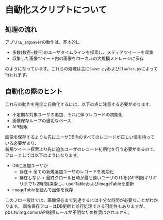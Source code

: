 # 自動化スクリプトについて

## 処理の流れ

アプリ`CE_ImgSaver`の動作は、基本的に

 * 多数(数百~数千)のユーザタイムラインを探索し、メディアツイートを収集
 * 収集した画像ツイート内の画像をローカルの大規模ストレージに保存

のようになっています。これらの処理は主に`Saver.py`および`Clawler.py`によって行われます。  

## 自動化の際のヒント

これらの動作を完全に自動化するには、以下の点に注意する必要があります。  

 * 不定期な対象ユーザの追加、それに伴うレコードの初期化
 * 画像保存ループの適切なペース
 * API制限

画像を保存するよりも先にユーザDB内のすべてのレコードが正しい値を持っている必要があり、  
新規ツイート探索より先に追加ユーザのレコード初期化を行う必要があるので、フローとしては以下のようになります。  

 * DBに追加ユーザが
    * 存在→ 全ての新規追加ユーザのレコードを初期化
    * 存在しない→ 最終クロール日時が最も遠いユーザのTLを(API制限ギリギリまで1~2時間)探索し、userTableおよびimageTableを更新
 * imageTableを読んで画像を保存

このフロー設計では、画像保存まで到達するには十分な時間が必要なことがわかります。
画像保存フローはDB更新と並行処理できる可能性もありますが、pbs.twimg.comのAPI制限ルールが不明なため推奨はされません。  